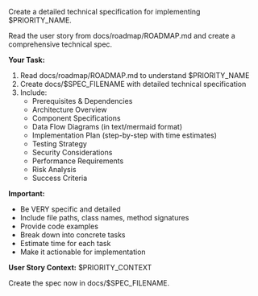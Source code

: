 Create a detailed technical specification for implementing $PRIORITY_NAME.

Read the user story from docs/roadmap/ROADMAP.md and create a comprehensive technical spec.

**Your Task:**
1. Read docs/roadmap/ROADMAP.md to understand $PRIORITY_NAME
2. Create docs/$SPEC_FILENAME with detailed technical specification
3. Include:
   - Prerequisites & Dependencies
   - Architecture Overview
   - Component Specifications
   - Data Flow Diagrams (in text/mermaid format)
   - Implementation Plan (step-by-step with time estimates)
   - Testing Strategy
   - Security Considerations
   - Performance Requirements
   - Risk Analysis
   - Success Criteria

**Important:**
- Be VERY specific and detailed
- Include file paths, class names, method signatures
- Provide code examples
- Break down into concrete tasks
- Estimate time for each task
- Make it actionable for implementation

**User Story Context:**
$PRIORITY_CONTEXT

Create the spec now in docs/$SPEC_FILENAME.
